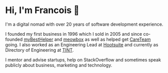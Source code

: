 # Hi, I'm Francois 👋

I'm a digital nomad with over 20 years of software development experience.

I founded my first business in 1996 which I sold in 2005 and since co-founded [myBestHelper](https://github.com/mybesthelper) and [meowbox](https://github.com/meowbox) as well as helped get [CareTeam](https://github.com/careteam-technologies) going. I also worked as an Engineering Lead at [Hootsuite](https://github.com/hootsuite) and currently as Directory of Engineering at [TINT](https://github.com/hypemarks).

I mentor and advise startups, help on StackOverflow and sometimes speak publicly about business, marketing and technology.
